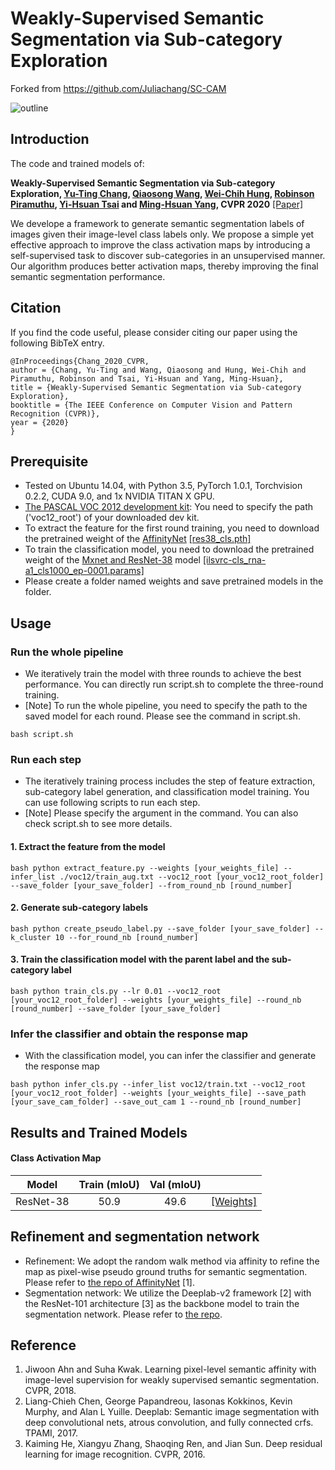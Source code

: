 # Weakly-Supervised Semantic Segmentation via Sub-category Exploration

Forked from https://github.com/Juliachang/SC-CAM

![outline](teaser.png)



## Introduction
The code and trained models of:

**Weakly-Supervised Semantic Segmentation via Sub-category Exploration, [Yu-Ting Chang](https://scholar.google.com/citations?user=5LRrNYgAAAAJ&hl=en), [Qiaosong Wang](https://scholar.google.com/citations?user=uiTAQLEAAAAJ&hl=en), [Wei-Chih Hung](https://scholar.google.com/citations?user=AjaDLjYAAAAJ&hl=en), [Robinson Piramuthu](https://scholar.google.com/citations?user=2CkqEGcAAAAJ&hl=nl), [Yi-Hsuan Tsai](https://scholar.google.com/citations?user=zjI51wEAAAAJ&hl=en) and [Ming-Hsuan Yang](https://scholar.google.com/citations?user=p9-ohHsAAAAJ&hl=en), CVPR 2020** [[Paper]](https://arxiv.org/abs/2008.01183)


We develope a framework to generate semantic segmentation labels of images given their image-level class labels only. We propose a simple yet effective approach to improve the class activation maps by introducing a self-supervised task to discover sub-categories in an unsupervised manner. Our algorithm produces better activation maps, thereby improving the final semantic segmentation performance.



## Citation
If you find the code useful, please consider citing our paper using the following BibTeX entry.
```
@InProceedings{Chang_2020_CVPR,
author = {Chang, Yu-Ting and Wang, Qiaosong and Hung, Wei-Chih and Piramuthu, Robinson and Tsai, Yi-Hsuan and Yang, Ming-Hsuan},
title = {Weakly-Supervised Semantic Segmentation via Sub-category Exploration},
booktitle = {The IEEE Conference on Computer Vision and Pattern Recognition (CVPR)},
year = {2020}
}
```


## Prerequisite
* Tested on Ubuntu 14.04, with Python 3.5, PyTorch 1.0.1, Torchvision 0.2.2, CUDA 9.0, and 1x NVIDIA TITAN X GPU.
* [The PASCAL VOC 2012 development kit](http://host.robots.ox.ac.uk/pascal/VOC/voc2012/):
You need to specify the path ('voc12_root') of your downloaded dev kit.
* To extract the feature for the first round training, you need to download the pretrained weight of the [AffinityNet](https://github.com/jiwoon-ahn/psa) [[res38_cls.pth]](https://drive.google.com/file/d/1xESB7017zlZHqxEWuh1Rb89UhjTGIKOA/view?usp=sharing)
* To train the classification model, you need to download the pretrained weight of the [Mxnet and ResNet-38](https://github.com/itijyou/ademxapp) model [[ilsvrc-cls_rna-a1_cls1000_ep-0001.params]](https://drive.google.com/file/d/1YB3DkHiBeUH5wn6shk93jChvXwfOxwBE/view?usp=sharing)
* Please create a folder named weights and save pretrained models in the folder.



## Usage
### Run the whole pipeline
- We iteratively train the model with three rounds to achieve the best performance. You can directly run script.sh to complete the three-round training.
- [Note] To run the whole pipeline, you need to specify the path to the saved model for each round. Please see the command in script.sh.
```
bash script.sh
```

### Run each step
- The iteratively training process includes the step of feature extraction, sub-category label generation, and classification model training. You can use following scripts to run each step.
- [Note] Please specify the argument in the command. You can also check script.sh to see more details.

#### 1. Extract the feature from the model
```
bash python extract_feature.py --weights [your_weights_file] --infer_list ./voc12/train_aug.txt --voc12_root [your_voc12_root_folder] --save_folder [your_save_folder] --from_round_nb [round_number]
```

#### 2. Generate sub-category labels
```
bash python create_pseudo_label.py --save_folder [your_save_folder] --k_cluster 10 --for_round_nb [round_number]
```

#### 3. Train the classification model with the parent label and the sub-category label
```
bash python train_cls.py --lr 0.01 --voc12_root [your_voc12_root_folder] --weights [your_weights_file] --round_nb [round_number] --save_folder [your_save_folder]
```

### Infer the classifier and obtain the response map
- With the classification model, you can infer the classifier and generate the response map
```
bash python infer_cls.py --infer_list voc12/train.txt --voc12_root [your_voc12_root_folder] --weights [your_weights_file] --save_path [your_save_cam_folder] --save_out_cam 1 --round_nb [round_number]
```



## Results and Trained Models
#### Class Activation Map

| Model         | Train (mIoU)    | Val (mIoU)    | |
| ------------- |:-------------:|:-----:|:-----:|
| ResNet-38     | 50.9 | 49.6 | [[Weights]](https://drive.google.com/file/d/1Qgd7bC8YnfBs02fdwwMIji9s9xnX7jAt/view?usp=sharing) |



## Refinement and segmentation network
* Refinement: We adopt the random walk method via affinity to refine the map as pixel-wise pseudo ground truths for semantic segmentation. Please refer to [the repo of AffinityNet](https://github.com/jiwoon-ahn/psa) [1].
* Segmentation network: We utilize the Deeplab-v2 framework [2] with the ResNet-101 architecture [3] as the
backbone model to train the segmentation network. Please refer to [the repo](https://github.com/kazuto1011/deeplab-pytorch).



## Reference
1. Jiwoon Ahn and Suha Kwak. Learning pixel-level semantic affinity with image-level supervision for weakly supervised semantic segmentation. CVPR, 2018.
2. Liang-Chieh Chen, George Papandreou, Iasonas Kokkinos, Kevin Murphy, and Alan L Yuille. Deeplab: Semantic image segmentation with deep convolutional nets, atrous convolution, and fully connected crfs. TPAMI, 2017.
3. Kaiming He, Xiangyu Zhang, Shaoqing Ren, and Jian Sun. Deep residual learning for image recognition. CVPR, 2016.
